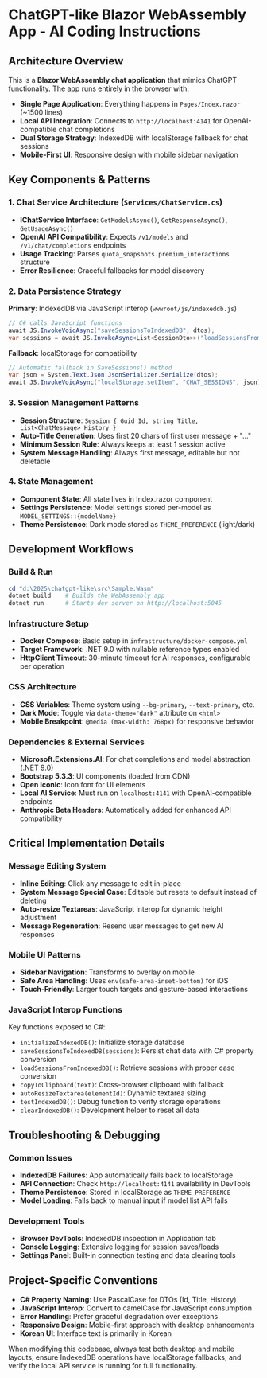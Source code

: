 # ChatGPT-like Blazor WebAssembly App - AI Coding Instructions

## Architecture Overview

This is a **Blazor WebAssembly chat application** that mimics ChatGPT functionality. The app runs entirely in the browser with:

- **Single Page Application**: Everything happens in `Pages/Index.razor` (~1500 lines)
- **Local API Integration**: Connects to `http://localhost:4141` for OpenAI-compatible chat completions
- **Dual Storage Strategy**: IndexedDB with localStorage fallback for chat sessions
- **Mobile-First UI**: Responsive design with mobile sidebar navigation

## Key Components & Patterns

### 1. Chat Service Architecture (`Services/ChatService.cs`)
- **IChatService Interface**: `GetModelsAsync()`, `GetResponseAsync()`, `GetUsageAsync()`
- **OpenAI API Compatibility**: Expects `/v1/models` and `/v1/chat/completions` endpoints
- **Usage Tracking**: Parses `quota_snapshots.premium_interactions` structure
- **Error Resilience**: Graceful fallbacks for model discovery

### 2. Data Persistence Strategy
**Primary**: IndexedDB via JavaScript interop (`wwwroot/js/indexeddb.js`)
```csharp
// C# calls JavaScript functions
await JS.InvokeVoidAsync("saveSessionsToIndexedDB", dtos);
var sessions = await JS.InvokeAsync<List<SessionDto>>("loadSessionsFromIndexedDB");
```

**Fallback**: localStorage for compatibility
```csharp
// Automatic fallback in SaveSessions() method
var json = System.Text.Json.JsonSerializer.Serialize(dtos);
await JS.InvokeVoidAsync("localStorage.setItem", "CHAT_SESSIONS", json);
```

### 3. Session Management Patterns
- **Session Structure**: `Session { Guid Id, string Title, List<ChatMessage> History }`
- **Auto-Title Generation**: Uses first 20 chars of first user message + "…"
- **Minimum Session Rule**: Always keeps at least 1 session active
- **System Message Handling**: Always first message, editable but not deletable

### 4. State Management
- **Component State**: All state lives in Index.razor component
- **Settings Persistence**: Model settings stored per-model as `MODEL_SETTINGS::{modelName}`
- **Theme Persistence**: Dark mode stored as `THEME_PREFERENCE` (light/dark)

## Development Workflows

### Build & Run
```powershell
cd "d:\2025\chatgpt-like\src\Sample.Wasm"
dotnet build    # Builds the WebAssembly app
dotnet run      # Starts dev server on http://localhost:5045
```

### Infrastructure Setup
- **Docker Compose**: Basic setup in `infrastructure/docker-compose.yml` 
- **Target Framework**: .NET 9.0 with nullable reference types enabled
- **HttpClient Timeout**: 30-minute timeout for AI responses, configurable per operation

### CSS Architecture
- **CSS Variables**: Theme system using `--bg-primary`, `--text-primary`, etc.
- **Dark Mode**: Toggle via `data-theme="dark"` attribute on `<html>`
- **Mobile Breakpoint**: `@media (max-width: 768px)` for responsive behavior

### Dependencies & External Services
- **Microsoft.Extensions.AI**: For chat completions and model abstraction (.NET 9.0)
- **Bootstrap 5.3.3**: UI components (loaded from CDN)
- **Open Iconic**: Icon font for UI elements
- **Local AI Service**: Must run on `localhost:4141` with OpenAI-compatible endpoints
- **Anthropic Beta Headers**: Automatically added for enhanced API compatibility

## Critical Implementation Details

### Message Editing System
- **Inline Editing**: Click any message to edit in-place
- **System Message Special Case**: Editable but resets to default instead of deleting
- **Auto-resize Textareas**: JavaScript interop for dynamic height adjustment
- **Message Regeneration**: Resend user messages to get new AI responses

### Mobile UI Patterns
- **Sidebar Navigation**: Transforms to overlay on mobile
- **Safe Area Handling**: Uses `env(safe-area-inset-bottom)` for iOS
- **Touch-Friendly**: Larger touch targets and gesture-based interactions

### JavaScript Interop Functions
Key functions exposed to C#:
- `initializeIndexedDB()`: Initialize storage database
- `saveSessionsToIndexedDB(sessions)`: Persist chat data with C# property conversion
- `loadSessionsFromIndexedDB()`: Retrieve sessions with proper case conversion
- `copyToClipboard(text)`: Cross-browser clipboard with fallback
- `autoResizeTextarea(elementId)`: Dynamic textarea sizing
- `testIndexedDB()`: Debug function to verify storage operations
- `clearIndexedDB()`: Development helper to reset all data

## Troubleshooting & Debugging

### Common Issues
- **IndexedDB Failures**: App automatically falls back to localStorage
- **API Connection**: Check `http://localhost:4141` availability in DevTools
- **Theme Persistence**: Stored in localStorage as `THEME_PREFERENCE`
- **Model Loading**: Falls back to manual input if model list API fails

### Development Tools
- **Browser DevTools**: IndexedDB inspection in Application tab
- **Console Logging**: Extensive logging for session saves/loads
- **Settings Panel**: Built-in connection testing and data clearing tools

## Project-Specific Conventions

- **C# Property Naming**: Use PascalCase for DTOs (Id, Title, History)
- **JavaScript Interop**: Convert to camelCase for JavaScript consumption
- **Error Handling**: Prefer graceful degradation over exceptions
- **Responsive Design**: Mobile-first approach with desktop enhancements
- **Korean UI**: Interface text is primarily in Korean

When modifying this codebase, always test both desktop and mobile layouts, ensure IndexedDB operations have localStorage fallbacks, and verify the local API service is running for full functionality.
